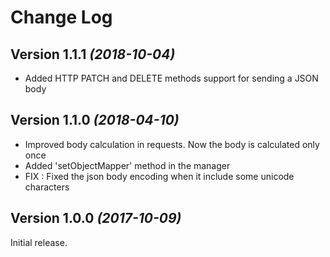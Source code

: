 Change Log
==========

Version 1.1.1 *(2018-10-04)*
----------------------------

 * Added HTTP PATCH and DELETE methods support for sending a JSON body

Version 1.1.0 *(2018-04-10)*
----------------------------

 * Improved body calculation in requests. Now the body is calculated only once
 * Added 'setObjectMapper' method in the manager
 * FIX : Fixed the json body encoding when it include some unicode characters


Version 1.0.0 *(2017-10-09)*
----------------------------

Initial release.